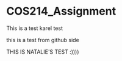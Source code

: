 # COS214_Assignment

This is a test
karel test


this is a test from github side

THIS IS NATALIE'S TEST :))))

